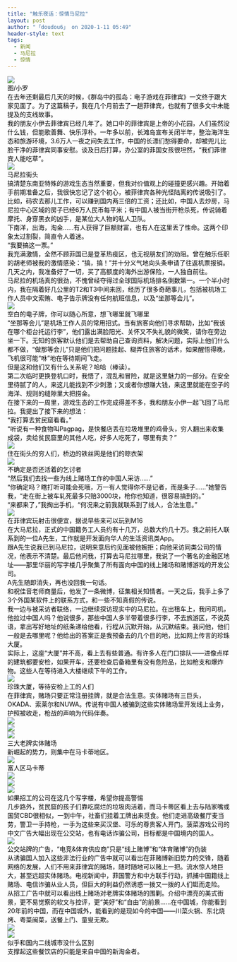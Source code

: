 ```yaml
---
title: "触乐夜话：惊情马尼拉"
layout: post
author: "「doudou6」 on 2020-1-11 05:49"
header-style: text
tags:
  - 新闻
  - 马尼拉
  - 惊情
---
```


<head></head>
<body>
 <div align="left"> 
  <font style="color:rgb(0, 0, 0)"><img src="https://inews.gtimg.com/newsapp_bt/0/11123952016/1000" onload="thumbImg(this)"></font> 
 </div> 
 <div align="left"> 
  <font style="color:rgb(0, 0, 0)">图/小罗</font> 
 </div> 
 <div align="left"> 
  <font style="color:rgb(0, 0, 0)">在去年还剩最后几天的时候，《群岛中的孤岛：电子游戏在菲律宾》一文终于跟大家见面了。为了这篇稿子，我在几个月前去了一趟菲律宾，也就有了很多文中未能提及的支线故事。</font> 
 </div> 
 <div align="left"> 
  <font style="color:rgb(0, 0, 0)">我的朋友小伊去菲律宾已经几年了。她口中的菲律宾是上帝的小花园，人们虽然没什么钱，但能歌善舞、快乐淳朴。一年多以前，长滩岛宣布关闭半年，整治海洋生态和旅游环境，3.6万人一夜之间失去工作，中国的长漂们愁得要命，却被兜儿比脸干净的菲律宾同事安慰。谈及日后打算，办公室的菲国女孩很坦然，“我们菲律宾人能吃草”。</font> 
 </div> 
 <div align="left"> 
  <font style="color:rgb(0, 0, 0)"><img src="https://inews.gtimg.com/newsapp_bt/0/11123952017/1000" onload="thumbImg(this)"></font> 
 </div> 
 <div align="left"> 
  <font style="color:rgb(0, 0, 0)">马尼拉街头</font> 
 </div> 
 <div align="left"> 
  <font style="color:rgb(0, 0, 0)">搞清楚东南亚特殊的游戏生态当然重要，但我对价值观上的碰撞更感兴趣。开始着手前期准备之后，我很快忘记了这个初心，被菲律宾各种光怪陆离的传说吸引了。比如，码农去那儿工作，可以赚到国内两三倍的工资；还比如，中国人去炒房，马尼拉中心区域的房子已经6万人民币每平米；有中国人被当街开枪杀死，传说骑着摩托、身穿黑衣的凶手，是某位大人物的私人卫队。</font> 
 </div> 
 <div align="left"> 
  <font style="color:rgb(0, 0, 0)">下南洋，出海，淘金……有人获得了巨额财富，也有人在这里丢了性命。这两个印象太过割裂，简直令人着迷。</font> 
 </div> 
 <div align="left"> 
  <font style="color:rgb(0, 0, 0)">“我要搞这一票。”</font> 
 </div> 
 <div align="left"> 
  <font style="color:rgb(0, 0, 0)">我充满激情，全然不顾菲国已是登革热疫区，也无视朋友们的劝阻。曾在触乐任职的胡老师被我的激情感染：“搞，搞！”并十分义气地向头条申请了往返机票报销。几天之内，我准备好了一切，买了高额度的海外出游保险，一人独自前往。</font> 
 </div> 
 <div align="left"> 
  <font style="color:rgb(0, 0, 0)">马尼拉的机场真的很劲，不愧曾经夺得过全球国际机场排名倒数第一。一个半小时内，我在隔着好几公里的T2和T3中间来回，经历了很多奇葩事儿，包括被机场工作人员中文索贿、电子告示牌没有任何航班信息，以及“坐那等会儿”。</font> 
 </div> 
 <div align="left"> 
  <font style="color:rgb(0, 0, 0)"><img src="https://inews.gtimg.com/newsapp_bt/0/11123952018/1000" onload="thumbImg(this)"></font> 
 </div> 
 <div align="left"> 
  <font style="color:rgb(0, 0, 0)">空白的电子牌，你可以随心所意，想飞哪里就飞哪里</font> 
 </div> 
 <div align="left"> 
  <font style="color:rgb(0, 0, 0)">“坐那等会儿”是机场工作人员的常用招式。当有旅客向他们寻求帮助，比如“我该在哪个柜台托运行李”，他们露出满脸阳光、关怀又不失礼貌的微笑，请你在旁边坐一下。无知的旅客默认他们是去帮助自己查询资料，解决问题，实际上他们什么都不做，“做那等会儿”只是他们把问题挂起、糊弄住旅客的话术，如果醒悟得晚，飞机很可能“咻”地在等待期间飞走。</font> 
 </div> 
 <div align="left"> 
  <font style="color:rgb(0, 0, 0)">但是这和他们又有什么关系呢？哈哈（棒读）。</font> 
 </div> 
 <div align="left"> 
  <font style="color:rgb(0, 0, 0)">第二次临时更换登机口时，我悟了，混乱和冒险，就是这里魅力的一部分。在安全里待腻了的人，来这儿能找到不少刺激；又或者你想赚大钱，来这里就能在空子的海洋、规则的缝隙里大把捞金。</font> 
 </div> 
 <div align="left"> 
  <font style="color:rgb(0, 0, 0)">在接下来的一周里，游戏生态的工作完成得差不多，我和朋友小伊一起飞回了马尼拉。我提出了接下来的想法：</font> 
 </div> 
 <div align="left"> 
  <font style="color:rgb(0, 0, 0)">“我打算去贫民窟看看。”</font> 
 </div> 
 <div align="left"> 
  <font style="color:rgb(0, 0, 0)">“听说有一种食物叫Pagpag，是快餐店丢在垃圾堆里的鸡骨头，穷人翻出来收集成袋，卖给贫民窟里的其他人吃，好多人吃死了，哪里有卖？”</font> 
 </div> 
 <div align="left"> 
  <font style="color:rgb(0, 0, 0)"><img src="https://inews.gtimg.com/newsapp_bt/0/11123952019/1000" onload="thumbImg(this)"></font> 
 </div> 
 <div align="left"> 
  <font style="color:rgb(0, 0, 0)">住在街头的穷人们，桥边的铁丝网是他们的晾衣架</font> 
 </div> 
 <div align="left"> 
  <font style="color:rgb(0, 0, 0)"><img src="https://inews.gtimg.com/newsapp_bt/0/11123952020/1000" onload="thumbImg(this)"></font> 
 </div> 
 <div align="left"> 
  <font style="color:rgb(0, 0, 0)">不确定是否还活着的乞讨者</font> 
 </div> 
 <div align="left"> 
  <font style="color:rgb(0, 0, 0)">“然后我们去找一些为线上赌场工作的中国人采访……”</font> 
 </div> 
 <div align="left"> 
  <font style="color:rgb(0, 0, 0)">“你确定吗？瞎打听可能会死哦，万一有人觉得你不是记者，而是条子……”她警告我，“走在街上被车轧死最多只赔3000块，枪你也知道，很容易搞到的。”</font> 
 </div> 
 <div align="left"> 
  <font style="color:rgb(0, 0, 0)">“来都来了，”我掏出手机，“何况来之前我就联系到了线人，合法生意。”</font> 
 </div> 
 <div align="left"> 
  <font style="color:rgb(0, 0, 0)"><img src="https://inews.gtimg.com/newsapp_bt/0/11123952021/1000" onload="thumbImg(this)"></font> 
 </div> 
 <div align="left"> 
  <font style="color:rgb(0, 0, 0)">在菲律宾玩射击很便宜，据说早些来可以玩到M16</font> 
 </div> 
 <div align="left"> 
  <font style="color:rgb(0, 0, 0)">在大马尼拉，正式的中国籍务工人员约有十几万，总数大约几十万。我之前托人联系到的一位A先生，工作就是开发面向华人的生活资讯类App。</font> 
 </div> 
 <div align="left"> 
  <font style="color:rgb(0, 0, 0)">跟A先生说我已到马尼拉，说明来意后约见面被他婉拒；向他采访同类公司的情况，他表示不清楚。最后他问我，打算去马尼拉哪里，我说了一个著名的金融区地址——那里华丽的写字楼几乎聚集了所有面向中国的线上赌场和赌博游戏的开发公司。</font> 
 </div> 
 <div align="left"> 
  <font style="color:rgb(0, 0, 0)">A先生随即消失，再也没回我一句话。</font> 
 </div> 
 <div align="left"> 
  <font style="color:rgb(0, 0, 0)">和祝佳音老师商量后，他发了一条微博，征集相关知情者。一天之后，我手上多了3个外国某软件上的联系方式，和一些不知真假的传说。</font> 
 </div> 
 <div align="left"> 
  <font style="color:rgb(0, 0, 0)">我一边与被采访者联络，一边继续探访现实中的马尼拉。在出租车上，我问司机，他拉过中国人吗？他说很多，那些中国人多半带着很多行李，不去旅游区，不说英语，拿出写好地址的纸条递给他看，行程从沉默开始，从沉默结束。我问他，他们一般是去哪里呢？他给出的答案正是我预备去的几个目的地，比如网上传言的珍珠大厦。</font> 
 </div> 
 <div align="left"> 
  <font style="color:rgb(0, 0, 0)">实际上，这座“大厦”并不高，看上去有些普通。有许多人在门口排队——进像点样的建筑都要安检，如果开车，还要检查后备箱里有没有危险品，比如枪支和爆炸物。这些人在等待进入大楼继续下午的工作。</font> 
 </div> 
 <div align="left"> 
  <font style="color:rgb(0, 0, 0)"><img src="https://inews.gtimg.com/newsapp_bt/0/11123952023/1000" onload="thumbImg(this)"></font> 
 </div> 
 <div align="left"> 
  <font style="color:rgb(0, 0, 0)">珍珠大厦，等待安检上工的人们</font> 
 </div> 
 <div align="left"> 
  <font style="color:rgb(0, 0, 0)">在菲律宾，赌场只要正常注册挂牌，就是合法生意。实体赌场有三巨头，OKADA、索莱尔和NUWA。传说有中国人被骗到这些实体赌场里开发线上业务，护照被收走，枪战的声响为代码伴奏。</font> 
 </div> 
 <div align="left"> 
  <font style="color:rgb(0, 0, 0)"><img src="https://inews.gtimg.com/newsapp_bt/0/11123952024/1000" onload="thumbImg(this)"></font> 
 </div> 
 <div align="left"> 
  <font style="color:rgb(0, 0, 0)"><img src="https://inews.gtimg.com/newsapp_bt/0/11123952026/1000" onload="thumbImg(this)"></font> 
 </div> 
 <div align="left"> 
  <font style="color:rgb(0, 0, 0)"><img src="https://inews.gtimg.com/newsapp_bt/0/11123952027/1000" onload="thumbImg(this)"></font> 
 </div> 
 <div align="left"> 
  <font style="color:rgb(0, 0, 0)">三大老牌实体赌场</font> 
 </div> 
 <div align="left"> 
  <font style="color:rgb(0, 0, 0)">新崛起的势力，则集中在马卡蒂地区。</font> 
 </div> 
 <div align="left"> 
  <font style="color:rgb(0, 0, 0)"><img src="https://inews.gtimg.com/newsapp_bt/0/11123952028/1000" onload="thumbImg(this)"></font> 
 </div> 
 <div align="left"> 
  <font style="color:rgb(0, 0, 0)">富人区马卡蒂</font> 
 </div> 
 <div align="left"> 
  <font style="color:rgb(0, 0, 0)"><img src="https://inews.gtimg.com/newsapp_bt/0/11123952029/1000" onload="thumbImg(this)"></font> 
 </div> 
 <div align="left"> 
  <font style="color:rgb(0, 0, 0)"><img src="https://inews.gtimg.com/newsapp_bt/0/11123952030/1000" onload="thumbImg(this)"></font> 
 </div> 
 <div align="left"> 
  <font style="color:rgb(0, 0, 0)"><img src="https://inews.gtimg.com/newsapp_bt/0/11123952033/1000" onload="thumbImg(this)"></font> 
 </div> 
 <div align="left"> 
  <font style="color:rgb(0, 0, 0)">如果招工的公司在这几个写字楼，希望你提高警惕</font> 
 </div> 
 <div align="left"> 
  <font style="color:rgb(0, 0, 0)">几步路外，贫民窟的孩子们靠吃腐烂的垃圾肉活着，而马卡蒂区看上去与陆家嘴或国贸CBD很相似，一到中午，社畜们挂着工牌出来觅食。他们走进高级餐厅麦当劳，警卫一手持枪，一手为这些来买汉堡、可乐的尊贵客人开门。菠菜游戏公司的中文广告大幅出现在公交站，也有电话诈骗公司，目标都是中国境内的国人。</font> 
 </div> 
 <div align="left"> 
  <font style="color:rgb(0, 0, 0)"><img src="https://inews.gtimg.com/newsapp_bt/0/11123952036/1000" onload="thumbImg(this)"></font> 
 </div> 
 <div align="left"> 
  <font style="color:rgb(0, 0, 0)">公交站牌的广告，“电竞&amp;体育供应商”只是“线上赌博”和“体育赌博”的伪装</font> 
 </div> 
 <div align="left"> 
  <font style="color:rgb(0, 0, 0)">从诱骗国人加入这些非法行业的广告中就可以看出在菲赌博新旧势力的交锋，随着网络的发展，人们不用来菲律宾的赌场，随时随地可以赌上一把。流水惊人地巨大，甚至远超实体赌场。电视新闻中，菲国警方和中方联手行动，抓捕中国籍线上赌场、电信诈骗从业人员，但巨大的利益仍然诱惑一拨又一拨的人们铤而走险。</font> 
 </div> 
 <div align="left"> 
  <font style="color:rgb(0, 0, 0)">从招工广告中就可以看出线上赌场对老牌实体赌场的围剿。介绍中漂亮的美式街景，更不易觉察的软文与控评，更“美好”和“自由”的前景……在中国城，你能看到20年前的中国，而在中国城外，能看到的是现如今的中国——川菜火锅、东北烧烤、粤菜闽菜，送餐上门、童叟无欺。</font> 
 </div> 
 <div align="left"> 
  <font style="color:rgb(0, 0, 0)"><img src="https://inews.gtimg.com/newsapp_bt/0/11123952037/1000" onload="thumbImg(this)"></font> 
 </div> 
 <div align="left"> 
  <font style="color:rgb(0, 0, 0)"><img src="https://inews.gtimg.com/newsapp_bt/0/11123952038/1000" onload="thumbImg(this)"></font> 
 </div> 
 <div align="left"> 
  <font style="color:rgb(0, 0, 0)">似乎和国内二线城市没什么区别</font> 
 </div> 
 <div align="left"> 
  <font style="color:rgb(0, 0, 0)">支撑起这些餐饮店的只能是来自中国的新淘金者。</font> 
 </div>
 <br>
</body>


